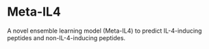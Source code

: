 # Meta-IL4
A novel ensemble learning model (Meta-IL4) to predict IL-4-inducing peptides and non-IL-4-inducing peptides.
